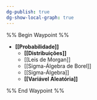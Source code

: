 ```yaml
---
dg-publish: true
dg-show-local-graph: true
---
```


%% Begin Waypoint %%

- **[[Probabilidade]]**
	- **[[Distribuições]]**
	- [[Leis de Morgan]]
	- [[Sigma-Álgebra de Borel]]
	- [[Sigma-Álgebra]]
	- **[[Variável Aleatória]]**

%% End Waypoint %%
